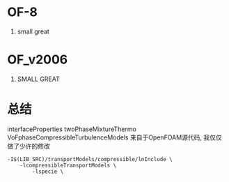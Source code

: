 # OF-8

1. small great

# OF_v2006

1. SMALL GREAT

# 总结
interfaceProperties
twoPhaseMixtureThermo
VoFphaseCompressibleTurbulenceModels
来自于OpenFOAM源代码, 我仅仅做了少许的修改

    -I$(LIB_SRC)/transportModels/compressible/lnInclude \
    	-lcompressibleTransportModels \
    	    -lspecie \